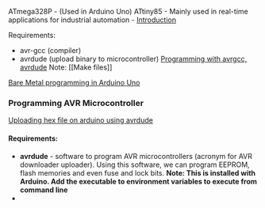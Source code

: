 ATmega328P - (Used in Arduino Uno)
ATtiny85 - Mainly used in real-time applications for industrial automation - [Introduction](https://www.theengineeringprojects.com/2018/09/introduction-to-attiny85.html)

Requirements:
- avr-gcc (compiler)
- avrdude (upload binary to microcontroller)
[Programming with avrgcc, avrdude](https://www.instructables.com/AVR-Programming-with-Arduino-AVRdude-and-AVR-gcc/)
Note: [[Make files]]

[Bare Metal programming in Arduino Uno](https://create.arduino.cc/projecthub/milanistef/introduction-to-bare-metal-programming-in-arduino-uno-f3e2b4)


### Programming AVR Microcontroller
[Uploading hex file on arduino using avrdude](https://adduino.com/upload-hex-file-on-arduino-using-avrdude-programming-avr-boards/#:~:text=You%20can%20easily%20upload%20any,its%20m328p%20in%20my%20case)
#### Requirements:
- **avrdude** - software to program AVR microcontrollers (acronym for AVR downloader uploader). Using this software, we can program EEPROM, flash memories and even fuse and lock bits. **Note: This is installed with Arduino. Add the executable to environment variables to execute from command line**
- 

